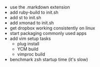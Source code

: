 - use the .markdown extension
- add ruby-build to init.sh
- add st to init.sh
- add xmonad to init.sh
- get dropbox working consistently on linux
- start packaging commonly used apps
- add vim setup tasks
  - plug install
  - YCM build
  - vimproc build
- benchmark zsh startup time (it's slow)
